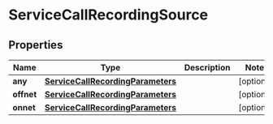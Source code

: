 

# ServiceCallRecordingSource


## Properties

| Name | Type | Description | Notes |
|------------ | ------------- | ------------- | -------------|
|**any** | [**ServiceCallRecordingParameters**](ServiceCallRecordingParameters.md) |  |  [optional] |
|**offnet** | [**ServiceCallRecordingParameters**](ServiceCallRecordingParameters.md) |  |  [optional] |
|**onnet** | [**ServiceCallRecordingParameters**](ServiceCallRecordingParameters.md) |  |  [optional] |



